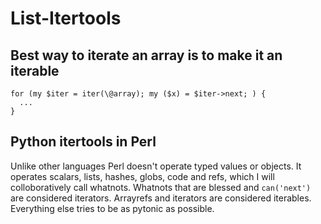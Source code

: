 # List-Itertools
## Best way to iterate an array is to make it an iterable

    for (my $iter = iter(\@array); my ($x) = $iter->next; ) {
      ...
    }

## Python itertools in Perl

Unlike other languages Perl doesn't operate typed values or objects. 
It operates scalars, lists, hashes, globs, code and refs, which I will colloboratively call whatnots.
Whatnots that are blessed and ```can('next')``` are considered iterators.
Arrayrefs and iterators are considered iterables.
Everything else tries to be as pytonic as possible.
